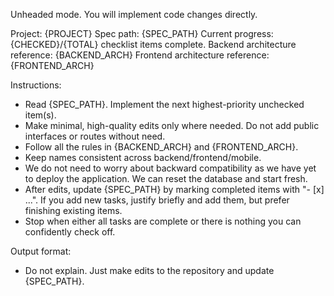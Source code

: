 Unheaded mode. You will implement code changes directly.

Project: {PROJECT}
Spec path: {SPEC_PATH}
Current progress: {CHECKED}/{TOTAL} checklist items complete.
Backend architecture reference: {BACKEND_ARCH}
Frontend architecture reference: {FRONTEND_ARCH}

Instructions:
- Read {SPEC_PATH}. Implement the next highest-priority unchecked item(s).
- Make minimal, high-quality edits only where needed. Do not add public interfaces or routes without need.
- Follow all the rules in {BACKEND_ARCH} and {FRONTEND_ARCH}.
- Keep names consistent across backend/frontend/mobile.
- We do not need to worry about backward compatibility as we have yet to deploy the application. We can reset the database and start fresh.
- After edits, update {SPEC_PATH} by marking completed items with "- [x] ...". If you add new tasks, justify briefly and add them, but prefer finishing existing items.
- Stop when either all tasks are complete or there is nothing you can confidently check off.

Output format:
- Do not explain. Just make edits to the repository and update {SPEC_PATH}.
